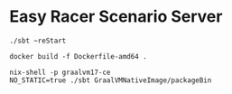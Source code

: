 # Easy Racer Scenario Server

```
./sbt ~reStart
```

```
docker build -f Dockerfile-amd64 .
```

```
nix-shell -p graalvm17-ce
NO_STATIC=true ./sbt GraalVMNativeImage/packageBin

```
